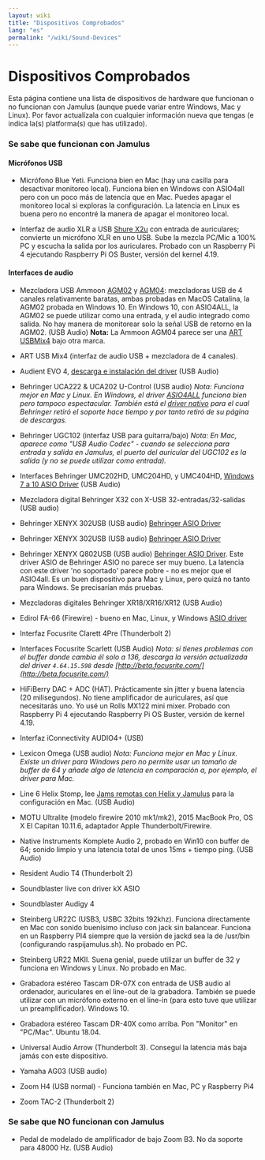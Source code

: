 ```yaml
---
layout: wiki
title: "Dispositivos Comprobados"
lang: "es"
permalink: "/wiki/Sound-Devices"
---
```


# Dispositivos Comprobados

Esta página contiene una lista de dispositivos de hardware que funcionan o no funcionan con Jamulus (aunque puede variar entre Windows, Mac y Linux). Por favor actualízala con cualquier información nueva que tengas (e indica la(s) platforma(s) que has utilizado).

### Se sabe que funcionan con Jamulus

#### Micrófonos USB

* Micrófono Blue Yeti. Funciona bien en Mac (hay una casilla para desactivar monitoreo local). Funciona bien en Windows con ASIO4all pero con un poco más de latencia que en Mac. Puedes apagar el monitoreo local si exploras la configuración. La latencia en Linux es buena pero no encontré la manera de apagar el monitoreo local.

* Interfaz de audio XLR a USB [Shure X2u](https://www.shure.com/en-GB/products/accessories/x2u-xlr-usb-interface) con entrada de auriculares; convierte un micrófono XLR en uno USB. Sube la mezcla PC/Mic a 100% PC y escucha la salida por los auriculares. Probado con un Raspberry Pi 4 ejecutando Raspberry Pi OS Buster, versión del kernel 4.19.


#### Interfaces de audio

* Mezcladora USB Ammoon [AGM02](https://www.ammoon.com/p-i3974.html) y [AGM04](https://www.ammoon.com/p-i4049.html): mezcladoras USB de 4 canales relativamente baratas, ambas probadas en MacOS Catalina, la AGM02 probada en Windows 10. En Windows 10, con ASIO4ALL, la AGM02 se puede utilizar como una entrada, y el audio integrado como salida. No hay manera de monitorear solo la señal USB de retorno en la AGM02. (USB Audio)
   **Nota:** La Ammoon AGM04 parece ser una [ART USBMix4](https://artproaudio.com/product/usbmix4-four-channel-mixer-usb-audio-interface/) bajo otra marca.

* ART USB Mix4 (interfaz de audio USB + mezcladora de 4 canales).

* Audient EVO 4, [descarga e instalación del driver](https://evo.audio/driver-installation/) (USB Audio)

* Behringer UCA222 & UCA202 U-Control (USB audio) _Nota: Funciona mejor en Mac y Linux. En Windows, el driver [ASIO4ALL](http://www.asio4all.org/) funciona bien pero tampoco espectacular. También está el [ driver nativo](http://www.behringerdownload.de/_software/BEHRINGER_2902_X64_2.8.40.zip) para el cual Behringer retiró el soporte hace tiempo y por tanto retiró de su página de descargas._

* Behringer UGC102 (interfaz USB para guitarra/bajo) _Nota: En Mac, aparece como "USB Audio Codec" - cuando se selecciona para entrada y salida en Jamulus, el puerto del auricular del UGC102 es la salida (y no se puede utilizar como entrada)._

* Interfaces Behringer UMC202HD, UMC204HD, y UMC404HD, [Windows 7 a 10 ASIO Driver](http://downloads.music-group.com/software/behringer/UMC/UMC-Driver_4-59-0.zip) (USB Audio)

* Mezcladora digital Behringer X32 con X-USB 32-entradas/32-salidas (USB audio)

* Behringer XENYX 302USB (USB audio) [Behringer ASIO Driver](http://www.behringerdownload.de/_software/BEHRINGER_2902_X64_2.8.40.zip)

* Behringer XENYX 302USB (USB audio) [Behringer ASIO Driver](http://www.behringerdownload.de/_software/BEHRINGER_2902_X64_2.8.40.zip)

* Behringer XENYX Q802USB (USB audio) [Behringer ASIO Driver](http://www.behringerdownload.de/_software/BEHRINGER_2902_X64_2.8.40.zip). Este driver ASIO de Behringer ASIO no parece ser muy bueno. La latencia con este driver 'no soportado' parece pobre - no es mejor que el ASIO4all. Es un buen dispositivo para Mac y Linux, pero quizá no tanto para Windows. Se precisarían más pruebas.

* Mezcladoras digitales Behringer XR18/XR16/XR12 (USB Audio)

* Edirol FA-66 (Firewire) - bueno en Mac, Linux, y Windows [ASIO driver](https://www.roland.com/global/products/fa-66/downloads/)

* Interfaz Focusrite Clarett 4Pre (Thunderbolt 2)

* Interfaces Focusrite Scarlett (USB Audio) _Nota: si tienes problemas con el buffer donde cambia él solo a 136, descarga la versión actualizada del driver `4.64.15.598` desde [http://beta.focusrite.com/](http://beta.focusrite.com/)_

* HiFiBerry DAC + ADC (HAT). Prácticamente sin jitter y buena latencia (20 milisegundos). No tiene amplificador de auriculares, así que necesitarás uno. Yo usé un Rolls MX122 mini mixer. Probado con Raspberry Pi 4 ejecutando Raspberry Pi OS Buster, versión de kernel 4.19.

* Interfaz iConnectivity AUDIO4+ (USB)

* Lexicon Omega (USB audio) _Nota: Funciona mejor en Mac y Linux. Existe un driver para Windows pero no permite usar un tamaño de buffer de 64 y añade algo de latencia en comparación a, por ejemplo, el driver para Mac._

* Line 6 Helix Stomp, lee [Jams remotas con Helix y Jamulus](https://jimamsden.wordpress.com/2020/04/04/remote-jamming-with-helix-and-jamulus/) para la configuración en Mac. (USB Audio)

* MOTU Ultralite (modelo firewire 2010 mk1/mk2), 2015 MacBook Pro, OS X El Capitan 10.11.6, adaptador Apple Thunderbolt/Firewire.

* Native Instruments Komplete Audio 2, probado en Win10 con buffer de 64; sonido limpio y una latencia total de unos 15ms + tiempo ping. (USB Audio)

* Resident Audio T4 (Thunderbolt 2)

* Soundblaster live con driver kX ASIO

* Soundblaster Audigy 4

* Steinberg UR22C (USB3, USBC 32bits 192khz). Funciona directamente en Mac con sonido buenísimo incluso con jack sin balancear. Funciona en un Raspberry PI4 siempre que la versión de jackd sea la de /usr/bin (configurando raspijamulus.sh). No probado en PC.

* Steinberg UR22 MKII. Suena genial, puede utilizar un buffer de 32 y funciona en Windows y Linux. No probado en Mac.

* Grabadora estéreo Tascam DR-07X con entrada de USB audio al ordenador, auriculares en el line-out de la grabadora. También se puede utilizar con un micrófono externo en el line-in (para esto tuve que utilizar un preamplificador). Windows 10.

* Grabadora estéreo Tascam DR-40X como arriba. Pon "Monitor" en "PC/Mac". Ubuntu 18.04.

* Universal Audio Arrow (Thunderbolt 3). Conseguí la latencia más baja jamás con este dispositivo.

* Yamaha AG03 (USB audio)

* Zoom H4 (USB normal) - Funciona también en Mac, PC y Raspberry Pi4

* Zoom TAC-2 (Thunderbolt 2)

### Se sabe que NO funcionan con Jamulus
* Pedal de modelado de amplificador de bajo Zoom B3. No da soporte para 48000 Hz. (USB Audio)
